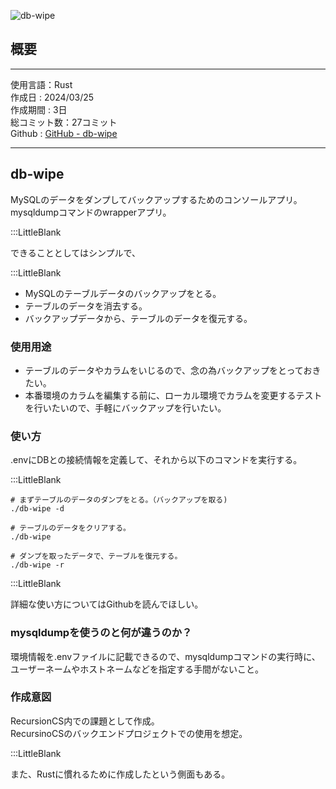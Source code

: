 
![db-wipe](/pages/Products/page/db-wipe/img/db-wipe_t.jpg)  

## 概要    

---    

使用言語：Rust    
作成日 : 2024/03/25    
作成期間 : 3日    
総コミット数：27コミット    
Github : [GitHub - db-wipe](https://github.com/kip2/db-wipe)    

---    

## db-wipe    

MySQLのデータをダンプしてバックアップするためのコンソールアプリ。    
mysqldumpコマンドのwrapperアプリ。    

:::LittleBlank  

できることとしてはシンプルで、  

:::LittleBlank  

- MySQLのテーブルデータのバックアップをとる。  
- テーブルのデータを消去する。  
- バックアップデータから、テーブルのデータを復元する。  

### 使用用途  

- テーブルのデータやカラムをいじるので、念の為バックアップをとっておきたい。  
- 本番環境のカラムを編集する前に、ローカル環境でカラムを変更するテストを行いたいので、手軽にバックアップを行いたい。  

### 使い方  

.envにDBとの接続情報を定義して、それから以下のコマンドを実行する。    

:::LittleBlank  

```shell    
# まずテーブルのデータのダンプをとる。（バックアップを取る)    
./db-wipe -d    

# テーブルのデータをクリアする。    
./db-wipe    

# ダンプを取ったデータで、テーブルを復元する。    
./db-wipe -r    
```    

:::LittleBlank  

詳細な使い方についてはGithubを読んでほしい。  

### mysqldumpを使うのと何が違うのか？  

環境情報を.envファイルに記載できるので、mysqldumpコマンドの実行時に、ユーザーネームやホストネームなどを指定する手間がないこと。  

### 作成意図  

RecursionCS内での課題として作成。    
RecursinoCSのバックエンドプロジェクトでの使用を想定。  

:::LittleBlank  

また、Rustに慣れるために作成したという側面もある。  

